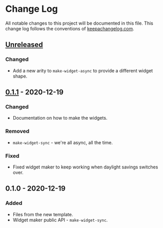 # Change Log
All notable changes to this project will be documented in this file. This change log follows the conventions of [keepachangelog.com](http://keepachangelog.com/).

## [Unreleased]
### Changed
- Add a new arity to `make-widget-async` to provide a different widget shape.

## [0.1.1] - 2020-12-19
### Changed
- Documentation on how to make the widgets.

### Removed
- `make-widget-sync` - we're all async, all the time.

### Fixed
- Fixed widget maker to keep working when daylight savings switches over.

## 0.1.0 - 2020-12-19
### Added
- Files from the new template.
- Widget maker public API - `make-widget-sync`.

[Unreleased]: https://github.com/your-name/search/compare/0.1.1...HEAD
[0.1.1]: https://github.com/your-name/search/compare/0.1.0...0.1.1
